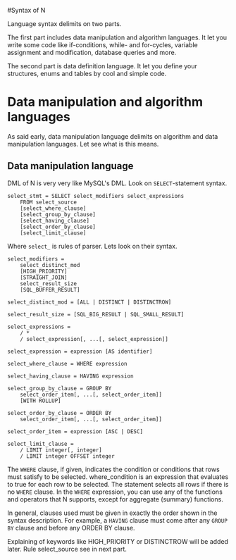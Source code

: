 #Syntax of N

Language syntax delimits on two parts.

The first part includes data manipulation and algorithm languages.
It let you write some code like if-conditions, while- and for-cycles,
variable assignment and modification, database queries and more.  

The second part is data definition language. It let you define your structures,
enums and tables by cool and simple code.

# Data manipulation and algorithm languages

As said early, data manipulation language delimits on algorithm and data manipulation languages.
Let see what is this means.

## Data manipulation language

DML of N is very very like MySQL's DML. Look on `SELECT`-statement syntax.

```
select_stmt = SELECT select_modifiers select_expressions
    FROM select_source
    [select_where_clause]
    [select_group_by_clause]
    [select_having_clause]
    [select_order_by_clause]
    [select_limit_clause]
```

Where `select_` is rules of parser. Lets look on their syntax. 

```
select_modifiers =
    select_distinct_mod
    [HIGH_PRIORITY]
    [STRAIGHT_JOIN]
    select_result_size
    [SQL_BUFFER_RESULT]

select_distinct_mod = [ALL | DISTINCT | DISTINCTROW]

select_result_size = [SQL_BIG_RESULT | SQL_SMALL_RESULT]

select_expressions =
    / *
    / select_expression[, ...[, select_expression]]

select_expression = expression [AS identifier]

select_where_clause = WHERE expression

select_having_clause = HAVING expression

select_group_by_clause = GROUP BY
    select_order_item[, ...[, select_order_item]]
    [WITH ROLLUP]

select_order_by_clause = ORDER BY
    select_order_item[, ...[, select_order_item]]

select_order_item = expression [ASC | DESC]

select_limit_clause =
    / LIMIT integer[, integer]
    / LIMIT integer OFFSET integer
```

The `WHERE` clause, if given, indicates the condition or conditions that
rows must satisfy to be selected. where_condition is an expression that
evaluates to true for each row to be selected. The statement selects all
rows if there is no `WHERE` clause.
In the `WHERE` expression, you can use any of the functions and operators
that N supports, except for aggregate (summary) functions.

In general, clauses used must be given in exactly the order shown in the
syntax description. For example, a `HAVING` clause must come after any
`GROUP BY` clause and before any ORDER BY clause.

[comment]: <> (TODO Keywords explaining)

Explaining of keywords like HIGH_PRIORITY or DISTINCTROW will be added later.
Rule select_source see in next part. 
